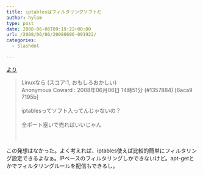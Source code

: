 ```yaml
---
title: iptablesはフィルタリングソフトだ
author: hylom
type: post
date: 2008-06-06T09:19:22+00:00
url: /2008/06/06/20080606-091922/
categories:
  - Slashdot

---
```

 [より][1]

> <div>
>   Linuxなら (スコア:1&#44; おもしろおかしい) <br /> Anonymous Coward : 2008年06月06日 14時51分 (#1357884) [6aca9 7195b] </br> <br /> iptablesってソフト入ってんじゃないの？ </br> <br /> 全ポート塞いで売ればいいじゃん </br> <br /> </br>
> </div>

この発想はなかった。よく考えれば、iptables使えば比較的簡単にフィルタリング設定できるよなぁ。IPベースのフィルタリングしかできないけど。apt-getとかでフィルタリングルールを配信もできるし。 </br>    
</br>    
</br>

 [1]: http://slashdot.jp/it/comments.pl?sid=404658&cid=1357884

